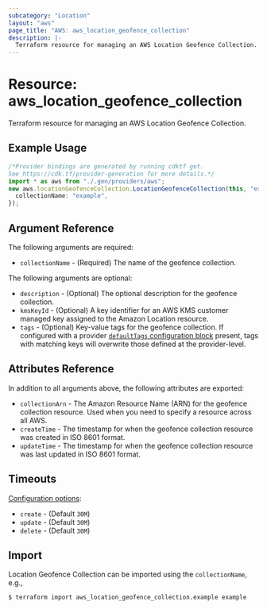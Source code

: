 ```yaml
---
subcategory: "Location"
layout: "aws"
page_title: "AWS: aws_location_geofence_collection"
description: |-
  Terraform resource for managing an AWS Location Geofence Collection.
---
```


# Resource: aws\_location\_geofence\_collection

Terraform resource for managing an AWS Location Geofence Collection.

## Example Usage

```typescript
/*Provider bindings are generated by running cdktf get.
See https://cdk.tf/provider-generation for more details.*/
import * as aws from "./.gen/providers/aws";
new aws.locationGeofenceCollection.LocationGeofenceCollection(this, "example", {
  collectionName: "example",
});

```

## Argument Reference

The following arguments are required:

* `collectionName` - (Required) The name of the geofence collection.

The following arguments are optional:

* `description` - (Optional) The optional description for the geofence collection.
* `kmsKeyId` - (Optional) A key identifier for an AWS KMS customer managed key assigned to the Amazon Location resource.
* `tags` - (Optional) Key-value tags for the geofence collection. If configured with a provider [`defaultTags` configuration block](https://registry.terraform.io/providers/hashicorp/aws/latest/docs#default_tags-configuration-block) present, tags with matching keys will overwrite those defined at the provider-level.

## Attributes Reference

In addition to all arguments above, the following attributes are exported:

* `collectionArn` - The Amazon Resource Name (ARN) for the geofence collection resource. Used when you need to specify a resource across all AWS.
* `createTime` - The timestamp for when the geofence collection resource was created in ISO 8601 format.
* `updateTime` - The timestamp for when the geofence collection resource was last updated in ISO 8601 format.

## Timeouts

[Configuration options](https://developer.hashicorp.com/terraform/language/resources/syntax#operation-timeouts):

* `create` - (Default `30M`)
* `update` - (Default `30M`)
* `delete` - (Default `30M`)

## Import

Location Geofence Collection can be imported using the `collectionName`, e.g.,

```console
$ terraform import aws_location_geofence_collection.example example
```

